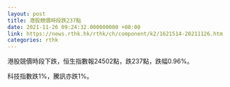 ```yaml
---
layout: post
title: 港股競價時段跌237點
date: 2021-11-26 09:24:32.000000000 +08:00
link: https://news.rthk.hk/rthk/ch/component/k2/1621514-20211126.htm
categories: rthk
---
```


港股競價時段下跌，恒生指數報24502點，跌237點，跌幅0.96%。

科技指數跌1%，騰訊亦跌1%。
